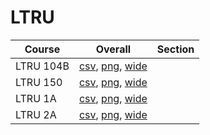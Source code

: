 # LTRU

| Course | Overall | Section |
| ------ | ------- | ------- |
| LTRU 104B | [csv](https://github.com/UCSD-Historical-Enrollment-Data/2023Fall/blob/main/overall/LTRU%20104B.csv), [png](https://raw.githubusercontent.com/UCSD-Historical-Enrollment-Data/2023Fall/main/plot_overall/LTRU%20104B.png), [wide](https://raw.githubusercontent.com/UCSD-Historical-Enrollment-Data/2023Fall/main/plot_overall_wide/LTRU%20104B.png) |  |
| LTRU 150 | [csv](https://github.com/UCSD-Historical-Enrollment-Data/2023Fall/blob/main/overall/LTRU%20150.csv), [png](https://raw.githubusercontent.com/UCSD-Historical-Enrollment-Data/2023Fall/main/plot_overall/LTRU%20150.png), [wide](https://raw.githubusercontent.com/UCSD-Historical-Enrollment-Data/2023Fall/main/plot_overall_wide/LTRU%20150.png) |  |
| LTRU 1A | [csv](https://github.com/UCSD-Historical-Enrollment-Data/2023Fall/blob/main/overall/LTRU%201A.csv), [png](https://raw.githubusercontent.com/UCSD-Historical-Enrollment-Data/2023Fall/main/plot_overall/LTRU%201A.png), [wide](https://raw.githubusercontent.com/UCSD-Historical-Enrollment-Data/2023Fall/main/plot_overall_wide/LTRU%201A.png) |  |
| LTRU 2A | [csv](https://github.com/UCSD-Historical-Enrollment-Data/2023Fall/blob/main/overall/LTRU%202A.csv), [png](https://raw.githubusercontent.com/UCSD-Historical-Enrollment-Data/2023Fall/main/plot_overall/LTRU%202A.png), [wide](https://raw.githubusercontent.com/UCSD-Historical-Enrollment-Data/2023Fall/main/plot_overall_wide/LTRU%202A.png) |  |
